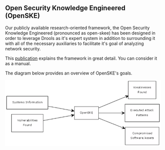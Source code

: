 ## Open Security Knowledge Engineered (OpenSKE)
Our publicly available research-oriented framework, the Open Security Knowledge Engineered (pronounced as open-skee) has been designed in order to leverage Drools as it's expert system in addition to surrounding it with all of the necessary auxiliaries to facilitate it's goal of analyzing network security.

This [publication](https://github.com/maherg/openske/raw/master/docs/A-Security-Analysis-Framework-Powered-By-An-Expert-System.pdf) explains the framework in great detail. You can consider it as a manual.

The diagram below provides an overview of OpenSKE's goals.

![OpenSKE](https://github.com/maherg/openske/raw/master/docs/diagrams/openske-overview-yuml.png)


